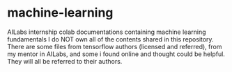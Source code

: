 # machine-learning
AILabs internship colab documentations containing machine learning fundamentals
I do NOT own all of the contents shared in this repository. There are some files from tensorflow authors (licensed and referred), from my mentor in AILabs, and some i found online and thought could be helpful. They will all be referred to their authors.
